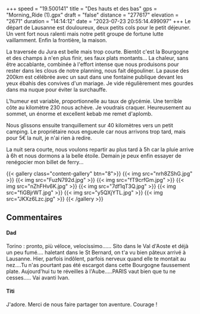 +++
speed = "19.500141"
title = "Des hauts et des bas"
gps = "Morning_Ride (1).gpx"
draft = "false"
distance = "277617"
elevation = "2671"
duration = "14:14:12"
date = "2023-07-23 20:55:14.499097"
+++
Le départ de Lausanne est douloureux, deux petits cols pour le petit déjeuner.
Un vent fort nous ralenti mais notre petit groupe de fortune lutte vaillamment. Enfin la frontière, la maison.

La traversée du Jura est belle mais trop courte. Bientôt c'est la Bourgogne et des champs à n'en plus finir, ses faux plats montants... La chaleur, sans être accablante, combinée à l'effort intense que nous produisons pour rester dans les clous de notre planning, nous fait dégouliner. La pause des 200km est célébrée avec un saut dans une fontaine publique devant les yeux ébahis des convives d'un mariage. Je vide régulièrement mes gourdes dans ma nuque pour éviter la surchauffe.

L'humeur est variable, proportionnelle au taux de glycémie. Une terrible côte au kilomètre 230 nous achève. Je voudrais craquer. Heureusement au sommet, un énorme et excellent kebab me remet d'aplomb.

Nous glissons ensuite tranquillement sur 40 kilomètres vers un petit camping. Le propriétaire nous engueule car nous arrivons trop tard, mais pour 5€ la nuit, je n'ai rien à redire.

La nuit sera courte, nous voulons repartir au plus tard à 5h car la pluie arrive à 6h et nous dormons a la belle étoile. Demain je peux enfin essayer de renégocier mon billet de ferry...

{{< gallery class="content-gallery" btn="8">}}
{{< img src="nrh8ZShG.jpg" >}}
{{< img src="FuzN792d.jpg" >}}
{{< img src="fT9crfGm.jpg" >}}
{{< img src="nZhFHv6K.jpg" >}}
{{< img src="7df1qT3Q.jpg" >}}
{{< img src="fiGBjrWT.jpg" >}}
{{< img src="y5QXjYTL.jpg" >}}
{{< img src="JKXz6Lzc.jpg" >}}
{{< /gallery >}}

## Commentaires
#### Dad
Torino : pronto, più véloce, velocissimo...... Sito dans le Val d'Aoste et déjà un peu fumé.... haletant dans le St Bernard, on t'a vu bien pâteux arrivé à Lausanne.
Hier, parfois indôlent, parfois nerveux quand elle te montait au nez....Tu n'as pourtant pas été escargot dans cette Bourgogne faussement plate.
Aujourd'hui tu te réveilles à l'Aube.....PARIS vaut bien que tu ne cesses.....
Vai avanti Ivan.
#### Titi
J'adore. Merci de nous faire partager ton aventure. Courage !
